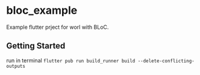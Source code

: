 # bloc_example

Example flutter prject for worl with BLoC.

## Getting Started

run in terminal ```flutter pub run build_runner build --delete-conflicting-outputs```
